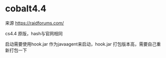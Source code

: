 # cobalt4.4
来源 https://raidforums.com/ 

cs4.4 原版，hash与官网相同

启动需要使用hook.jar 作为javaagent来启动，hook.jar 打包版本高，需要自己重新打包一下

